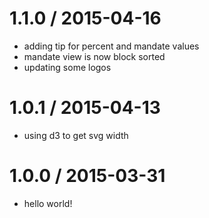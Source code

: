 
1.1.0 / 2015-04-16
==================

  * adding tip for percent and mandate values
  * mandate view is now block sorted
  * updating some logos

1.0.1 / 2015-04-13
=========================

  * using d3 to get svg width

1.0.0 / 2015-03-31
==================

  * hello world!
